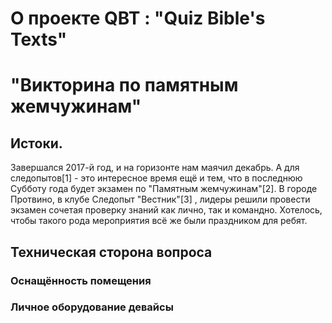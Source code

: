 # О проекте QBT : "Quiz Bible's Texts" #

"Викторина по памятным жемчужинам"
==================================

## Истоки. ##
Завершался 2017-й год, и на горизонте нам маячил декабрь. А для следопытов[1] - это интересное время ещё и тем, что в последнюю Субботу года будет экзамен по "Памятным жемчужинам"[2]. В городе Протвино, в клубе Следопыт "Вестник"[3] , лидеры решили провести экзамен сочетая проверку знаний как лично, так и командно. Хотелось, чтобы такого рода мероприятия всё же были праздником для ребят.

Техническая сторона вопроса
---------------------------

### Оснащённость помещения

### Личное оборудование девайсы

###
